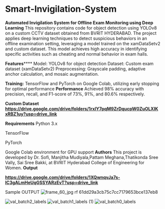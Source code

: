 # Smart-Invigilation-System
**Automated Invigilation System for Offline Exam  Monitoring using Deep Learning**
This repository contains code for object detection using YOLOv8 on a custom CCTV dataset obtained from BVRIT HYDERABAD. 
The project applies deep learning techniques to detect suspicious behaviors in an offline examination setting, leveraging a model trained on the xamDataSetv2 and custom dataset. 
This model achieves high accuracy in identifying specific activities such as cheating and normal behavior in exam halls.

**Features******
Model: YOLOv8 for object detection
Dataset: Custom exam dataset (xamDataSetv2)
Preprocessing: Grayscale padding, adaptive anchor calculation, and mosaic augmentation.

**Training:** 
TensorFlow and PyTorch on Google Colab, utilizing early stopping for optimal performance
**Performance**
Achieved 98% accuracy with precision, recall, and F1-score of 73%, 91%, and 80.6% respectively.

**Custom Dataset**
**https://drive.google.com/drive/folders/1rxlY7pqM9ZrDqucpW0ZuOLXIKxRBZ1uy?usp=drive_link**


**Requirements**
Python 3.x

TensorFlow

PyTorch

Google Colab environment for GPU support
**Authors**
This project is developed by Dr. Sofi, Manjitha Mudiyala,Pattam Meghana,Thatikonda Sree Vally, Sai Sree Bakki,  at BVRIT Hyderabad College of Engineering for Women.
****Output****

**https://drive.google.com/drive/folders/1XQwnqvJa7s-lC3gALmHeUqGSSYARzEvT?usp=drive_link**

Sample OUTPUT
![frame_60_jpg rf 61dd29a3cb75c7cc7179653bce137eb8](https://github.com/user-attachments/assets/52422958-c769-4b8c-8dbc-047bb9a98b1c)

![val_batch2_labels](https://github.com/user-attachments/assets/7deace98-6eef-4a61-a8dc-a9e07b858848)
![val_batch1_labels (1)](https://github.com/user-attachments/assets/90191428-19f3-43a4-9ca6-e554e0666cf0)
![val_batch0_labels](https://github.com/user-attachments/assets/24d59ca0-259d-4c40-b665-67facefe4a42)

